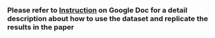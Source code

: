 ### **Please refer to [Instruction](https://docs.google.com/document/d/12cjQ6QPVeTjPgOZZtoWGJ0Wqh9KEk20LOLi3qEW17D4/edit?usp=sharing) on Google Doc for a detail description about how to use the dataset and replicate the results in the paper**

